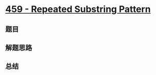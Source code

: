 # [459 - Repeated Substring Pattern](https://leetcode.com/problems/repeated-substring-pattern/)

## 题目


## 解题思路


## 总结


